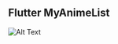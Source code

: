 ## Flutter MyAnimeList

![Alt Text](https://github.com/alvinzf/flutter-myanimelist/blob/main/myanimelist.gif)
